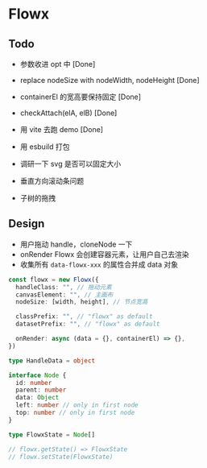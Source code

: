 # Flowx

## Todo

- 参数收进 opt 中 [Done]
- replace nodeSize with nodeWidth, nodeHeight [Done]
- containerEl 的宽高要保持固定 [Done]
- checkAttach(elA, elB) [Done]
- 用 vite 去跑 demo [Done]
- 用 esbuild 打包
- 调研一下 svg 是否可以固定大小
- 垂直方向滚动条问题

- 子树的拖拽

## Design

- 用户拖动 handle，cloneNode 一下
- onRender Flowx 会创建容器元素，让用户自己去渲染
- 收集所有 `data-flowx-xxx` 的属性合并成 data 对象

```typescript
const flowx = new Flowx({
  handleClass: "", // 拖动元素
  canvasElement: "", // 主画布
  nodeSize: [width, height], // 节点宽高

  classPrefix: "", // "flowx" as default
  datasetPrefix: "", // "flowx" as default

  onRender: async (data = {}, containerEl) => {},
})

type HandleData = object

interface Node {
  id: number
  parent: number
  data: Object
  left: number // only in first node
  top: number // only in first node
}

type FlowxState = Node[]

// flowx.getState() => FlowxState
// flowx.setState(FlowxState)
```
